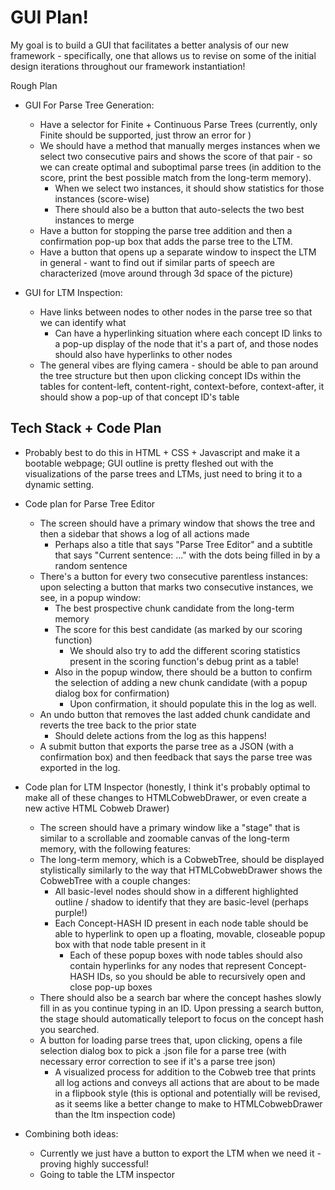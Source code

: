 # GUI Plan!

My goal is to build a GUI that facilitates a better analysis of our new framework - specifically, one that allows us to revise on some of the initial design iterations throughout our framework instantiation!

Rough Plan
*   GUI For Parse Tree Generation:
    *   Have a selector for Finite + Continuous Parse Trees (currently, only Finite should be supported, just throw an error for )
    *   We should have a method that manually merges instances when we select two consecutive pairs and shows the score of that pair - so we can create optimal and suboptimal parse trees (in addition to the score, print the best possible match from the long-term memory).
        *   When we select two instances, it should show statistics for those instances (score-wise)
        *   There should also be a button that auto-selects the two best instances to merge
    *   Have a button for stopping the parse tree addition and then a confirmation pop-up box that adds the parse tree to the LTM.
    *   Have a button that opens up a separate window to inspect the LTM in general - want to find out if similar parts of speech are characterized (move around through 3d space of the picture)

*   GUI for LTM Inspection:
    *   Have links between nodes to other nodes in the parse tree so that we can identify what 
        *   Can have a hyperlinking situation where each concept ID links to a pop-up display of the node that it's a part of, and those nodes should also have hyperlinks to other nodes
    *   The general vibes are flying camera - should be able to pan around the tree structure but then upon clicking concept IDs within the tables for content-left, content-right, context-before, context-after, it should show a pop-up of that concept ID's table

## Tech Stack + Code Plan

*   Probably best to do this in HTML + CSS + Javascript and make it a bootable webpage; GUI outline is pretty fleshed out with the visualizations of the parse trees and LTMs, just need to bring it to a dynamic setting.

*   Code plan for Parse Tree Editor
    *   The screen should have a primary window that shows the tree and then a sidebar that shows a log of all actions made
        *   Perhaps also a title that says "Parse Tree Editor" and a subtitle that says "Current sentence: ..." with the dots being filled in by a random sentence
    *   There's a button for every two consecutive parentless instances: upon selecting a button that marks two consecutive instances, we see, in a popup window:
        *   The best prospective chunk candidate from the long-term memory
        *   The score for this best candidate (as marked by our scoring function)
            *   We should also try to add the different scoring statistics present in the scoring function's debug print as a table!
        *   Also in the popup window, there should be a button to confirm the selection of adding a new chunk candidate (with a popup dialog box for confirmation)
            *   Upon confirmation, it should populate this in the log as well.
    *   An undo button that removes the last added chunk candidate and reverts the tree back to the prior state
        *   Should delete actions from the log as this happens!
    *   A submit button that exports the parse tree as a JSON (with a confirmation box) and then feedback that says the parse tree was exported in the log.

*   Code plan for LTM Inspector (honestly, I think it's probably optimal to make all of these changes to HTMLCobwebDrawer, or even create a new active HTML Cobweb Drawer)
    *   The screen should have a primary window like a "stage" that is similar to a scrollable and zoomable canvas of the long-term memory, with the following features:
    *   The long-term memory, which is a CobwebTree, should be displayed stylistically similarly to the way that HTMLCobwebDrawer shows the CobwebTree with a couple changes:
        *   All basic-level nodes should show in a different highlighted outline / shadow to identify that they are basic-level (perhaps purple!)
        *   Each Concept-HASH ID present in each node table should be able to hyperlink to open up a floating, movable, closeable popup box with that node table present in it
            *   Each of these popup boxes with node tables should also contain hyperlinks for any nodes that represent Concept-HASH IDs, so you should be able to recursively open and close pop-up boxes
    *   There should also be a search bar where the concept hashes slowly fill in as you continue typing in an ID. Upon pressing a search button, the stage should automatically teleport to focus on the concept hash you searched.
    *   A button for loading parse trees that, upon clicking, opens a file selection dialog box to pick a .json file for a parse tree (with necessary error correction to see if it's a parse tree json)
        *   A visualized process for addition to the Cobweb tree that prints all log actions and conveys all actions that are about to be made in a flipbook style (this is optional and potentially will be revised, as it seems like a better change to make to HTMLCobwebDrawer than the ltm inspection code)

*   Combining both ideas:
    *   Currently we just have a button to export the LTM when we need it - proving highly successful!
    *   Going to table the LTM inspector 